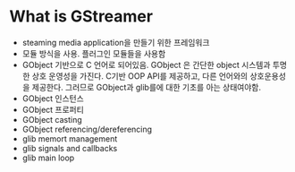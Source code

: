 # What is GStreamer
- steaming media application을 만들기 위한 프레임워크
- 모듈 방식을 사용. 플러그인 모듈들을 사용함
- GObject 기반으로 C 언어로 되어있음. GObject 은 간단한 object 시스템과 투명한 상호 운영성을 가진다. C기반 OOP API를 제공하고, 다른 언어와의 상호운용성을 제공한다. 그러므로 GObject과 glib를에 대한 기초를 아는 상태여야함.
- GObject 인스턴스
- GObject 프로퍼티
- GObject casting
- GObject referencing/dereferencing
- glib memort management
- glib signals and callbacks
- glib main loop
